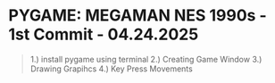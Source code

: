 # PYGAME: MEGAMAN NES 1990s - 1st Commit - 04.24.2025
> 1.) install pygame using terminal
> 2.) Creating Game Window
> 3.) Drawing Grapihcs
> 4.) Key Press Movements
